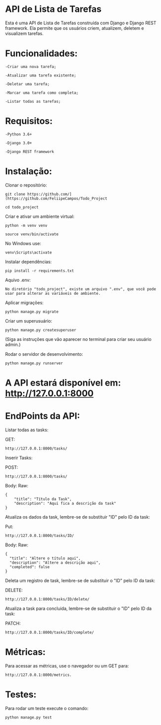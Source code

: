 # API de Lista de Tarefas

Esta é uma API de Lista de Tarefas construída com Django e Django REST framework. Ela permite que os usuários criem, atualizem, deletem e visualizem tarefas.

# Funcionalidades:

	-Criar uma nova tarefa;
				
	-Atualizar uma tarefa existente;
				
	-Deletar uma tarefa;
				
	-Marcar uma tarefa como completa;
				
	-Listar todas as tarefas;
	 

# Requisitos:

	-Python 3.6+
	
	-Django 3.0+
	
	-Django REST framework


# Instalação:

  Clonar o repositório: 

    git clone https://github.com/](https://github.com/FeliipeCampos/Todo_Project

    cd todo_project

  Criar e ativar um ambiente virtual:

    python -m venv venv

    source venv/bin/activate  

No Windows use: 

	venv\Scripts\activate


Instalar dependências:

	pip install -r requirements.txt

Aquivo .env:

	No diretório "todo_project", existe um arquivo ".env", que você pode usar para alterar as variáveis de ambiente. 

Aplicar migrações:

	python manage.py migrate


Criar um superusuário:

	python manage.py createsuperuser

  (Siga as instruções que vão aparecer no terminal para criar seu usuário admin.)

Rodar o servidor de desenvolvimento:

	python manage.py runserver

# A API estará disponível em: http://127.0.0.1:8000

# EndPoints da API:

Listar todas as tasks:

GET: 

	http://127.0.0.1:8000/tasks/ 

Inserir Tasks:

POST: 

	http://127.0.0.1:8000/tasks/ 

Body: Raw:
		      
	{
		"title": "Título da Task",
		"description": "Aqui fica a descrição da task"
	}

Atualiza os dados da task, lembre-se de substituir "ID" pelo ID da task:

Put: 

	http://127.0.0.1:8000/tasks/ID/ 

  Body: Raw:

    {
      "title": "Altere o título aqui",
      "description": "Altere a descrição aqui",
      "completed": false
    }

Deleta um registro de task, lembre-se de substituir o "ID" pelo ID da task:

DELETE: 
	
	http://127.0.0.1:8000/tasks/ID/delete/ 
	 
Atualiza a task para concluida, lembre-se de substituir o "ID" pelo ID da task:

PATCH: 

	http://127.0.0.1:8000/tasks/ID/complete/ 
 
# Métricas:

Para acessar as métricas, use o navegador ou um GET para: 
 
	http://127.0.0.1:8000/metrics.

# Testes:

Para rodar um teste execute o comando:

	python manage.py test
